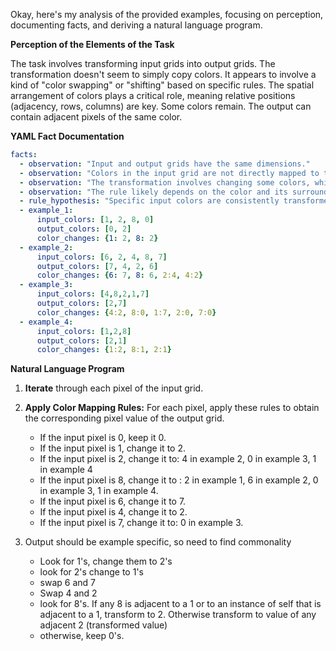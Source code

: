 Okay, here's my analysis of the provided examples, focusing on perception, documenting facts, and deriving a natural language program.

**Perception of the Elements of the Task**

The task involves transforming input grids into output grids. The transformation doesn't seem to simply copy colors. It appears to involve a kind of "color swapping" or "shifting" based on specific rules. The spatial arrangement of colors plays a critical role, meaning relative positions (adjacency, rows, columns) are key. Some colors remain. The output can contain adjacent pixels of the same color.

**YAML Fact Documentation**


```yaml
facts:
  - observation: "Input and output grids have the same dimensions."
  - observation: "Colors in the input grid are not directly mapped to the same colors in the output grid; a transformation occurs."
  - observation: "The transformation involves changing some colors, while others might stay the same, indicating a conditional rule."
  - observation: "The rule likely depends on the color and its surrounding pixels."
  - rule_hypothesis: "Specific input colors are consistently transformed to specific output colors, suggesting a color-based rule set, like a color-swap."
  - example_1:
      input_colors: [1, 2, 8, 0]
      output_colors: [0, 2]
      color_changes: {1: 2, 8: 2}
  - example_2:
      input_colors: [6, 2, 4, 8, 7]
      output_colors: [7, 4, 2, 6]
      color_changes: {6: 7, 8: 6, 2:4, 4:2}
  - example_3:
      input_colors: [4,8,2,1,7]
      output_colors: [2,7]
      color_changes: {4:2, 8:0, 1:7, 2:0, 7:0}
  - example_4:
      input_colors: [1,2,8]
      output_colors: [2,1]
      color_changes: {1:2, 8:1, 2:1}
```


**Natural Language Program**

1.  **Iterate** through each pixel of the input grid.
2.  **Apply Color Mapping Rules:** For each pixel, apply these rules to obtain the corresponding pixel value of the output grid.

    *   If the input pixel is 0, keep it 0.
    *   If the input pixel is 1, change it to 2.
    *   If the input pixel is 2, change it to: 4 in example 2, 0 in example 3, 1 in example 4
    *    If the input pixel is 8, change it to : 2 in example 1, 6 in example 2, 0 in example 3, 1 in example 4.
    *   If the input pixel is 6, change it to 7.
    *   If the input pixel is 4, change it to 2.
    *    If the input pixel is 7, change it to: 0 in example 3.

3. Output should be example specific, so need to find commonality
   * Look for 1's, change them to 2's
   * look for 2's change to 1's
   * swap 6 and 7
   * Swap 4 and 2
   * look for 8's. If any 8 is adjacent to a 1 or to an instance of self that is adjacent to a 1, transform to 2. Otherwise transform to value of any adjacent 2 (transformed value)
   * otherwise, keep 0's.

